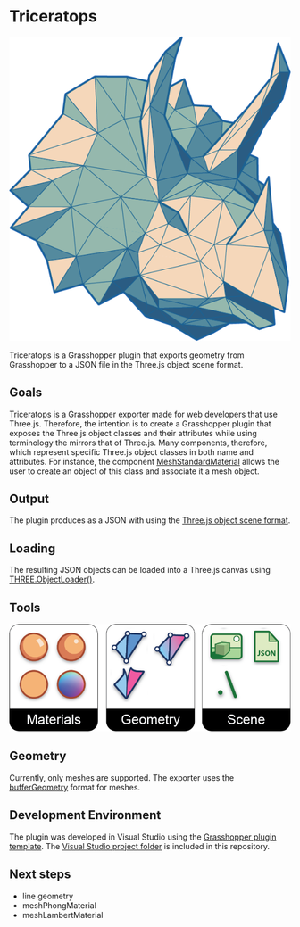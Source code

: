 # Triceratops

![Triceratops logo](threejs-exporter-icons/triceratops-logo.png)

Triceratops is a Grasshopper plugin that exports geometry from Grasshopper to a JSON file in the Three.js object scene format.

## Goals

Triceratops is a Grasshopper exporter made for web developers that use Three.js. Therefore, the intention is to create a Grasshopper plugin that exposes the Three.js object classes and their attributes while using terminology the mirrors that of Three.js. Many components, therefore, which represent specific Three.js object classes in both name and attributes. For instance, the component [MeshStandardMaterial](https://threejs.org/docs/#api/en/materials/MeshStandardMaterial) allows the user to create an object of this class and associate it a mesh object.

## Output

The plugin produces as a JSON with using the [Three.js object scene format](https://github.com/mrdoob/three.js/wiki/JSON-Object-Scene-format-4). 

## Loading 

The resulting JSON objects can be loaded into a Three.js canvas using [THREE.ObjectLoader()](https://threejs.org/docs/#api/en/loaders/ObjectLoader).

## Tools

![Triceratops menu](threejs-exporter-icons/triceratops-panel.png)

## Geometry

Currently, only meshes are supported. The exporter uses the [bufferGeometry](https://threejs.org/docs/#api/en/core/BufferGeometry) format for meshes.

## Development Environment

The plugin was developed in Visual Studio using the [Grasshopper plugin template](https://marketplace.visualstudio.com/items?itemName=McNeel.GrasshopperAssemblyforv6). The [Visual Studio project folder](https://github.com/meliharvey/Triceratops/tree/master/threejs-exporter) is included in this repository.

## Next steps

* line geometry
* meshPhongMaterial
* meshLambertMaterial
